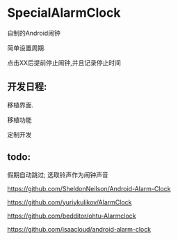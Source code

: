 # SpecialAlarmClock

自制的Android闹钟

简单设置周期.

点击XX后提前停止闹钟,并且记录停止时间

## 开发日程:
移植界面.

移植功能

定制开发



## todo:
假期自动跳过;
选取铃声作为闹钟声音



https://github.com/SheldonNeilson/Android-Alarm-Clock

https://github.com/yuriykulikov/AlarmClock

https://github.com/bedditor/ohtu-Alarmclock

https://github.com/isaacloud/android-alarm-clock
